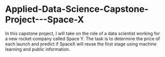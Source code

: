 # Applied-Data-Science-Capstone-Project---Space-X
In this capstone project, I will take on the role of a data scientist working for a new rocket company called Space Y. The task is to determine the price of each launch and predict if SpaceX will reuse the first stage using machine learning and public information.
